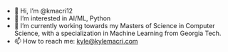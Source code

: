 - 👋 Hi, I’m @kmacri12
- 👀 I’m interested in AI/ML, Python
- 🌱 I’m currently working towards my Masters of Science in Computer Science, with a specialization in Machine Learning from Georgia Tech.
- 📫 How to reach me: kyle@kylemacri.com

